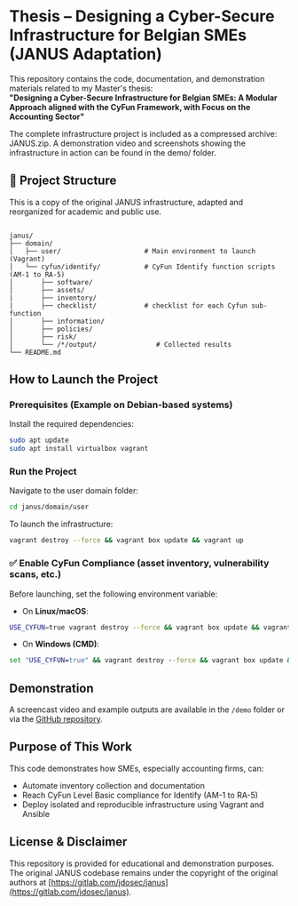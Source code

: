 # Thesis – Designing a Cyber-Secure Infrastructure for Belgian SMEs (JANUS Adaptation)

This repository contains the code, documentation, and demonstration materials related to my Master's thesis:  
**"Designing a Cyber-Secure Infrastructure for Belgian SMEs: A Modular Approach aligned with the CyFun Framework, with Focus on the Accounting Sector"**


The complete infrastructure project is included as a compressed archive: JANUS.zip. A demonstration video and screenshots showing the infrastructure in action can be found in the demo/ folder.

## 📁 Project Structure

This is a copy of the original JANUS infrastructure, adapted and reorganized for academic and public use.

```

janus/
├── domain/
│   ├── user/                     # Main environment to launch (Vagrant)
│   └── cyfun/identify/           # CyFun Identify function scripts (AM-1 to RA-5)
│       ├── software/
│       ├── assets/
|       ├── inventory/
|       ├── checklist/            # checklist for each Cyfun sub-function
│       ├── information/
│       ├── policies/
│       ├── risk/
│       └── /*/output/               # Collected results
└── README.md

````

##  How to Launch the Project

###  Prerequisites (Example on Debian-based systems)

Install the required dependencies:

```bash
sudo apt update
sudo apt install virtualbox vagrant
````

###  Run the Project

Navigate to the user domain folder:

```bash
cd janus/domain/user
```

To launch the infrastructure:

```bash
vagrant destroy --force && vagrant box update && vagrant up
```

### ✅ Enable CyFun Compliance (asset inventory, vulnerability scans, etc.)

Before launching, set the following environment variable:

* On **Linux/macOS**:

```bash
USE_CYFUN=true vagrant destroy --force && vagrant box update && vagrant up
```

* On **Windows (CMD)**:

```cmd
set "USE_CYFUN=true" && vagrant destroy --force && vagrant box update && vagrant up
```

##  Demonstration

A screencast video and example outputs are available in the `/demo` folder or via the [GitHub repository](https://github.com/aquerinj/Thesis-Querinjean/tree/main/demo).

## Purpose of This Work

This code demonstrates how SMEs, especially accounting firms, can:

* Automate inventory collection and documentation
* Reach CyFun Level Basic compliance for Identify (AM-1 to RA-5)
* Deploy isolated and reproducible infrastructure using Vagrant and Ansible

## License & Disclaimer

This repository is provided for educational and demonstration purposes.
The original JANUS codebase remains under the copyright of the
original authors at [https://gitlab.com/jdosec/janus](https://gitlab.com/jdosec/janus).
